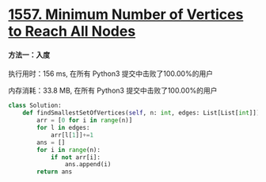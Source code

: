 # [1557. Minimum Number of Vertices to Reach All Nodes](https://leetcode-cn.com/problems/minimum-number-of-vertices-to-reach-all-nodes/)

#### 方法一：入度

执行用时：156 ms, 在所有 Python3 提交中击败了100.00%的用户

内存消耗：33.8 MB, 在所有 Python3 提交中击败了100.00%的用户

```python
class Solution:
    def findSmallestSetOfVertices(self, n: int, edges: List[List[int]]) -> List[int]:
        arr = [0 for i in range(n)]
        for l in edges:
            arr[l[1]]+=1
        ans = []
        for i in range(n):
            if not arr[i]:
                ans.append(i)
        return ans
```

